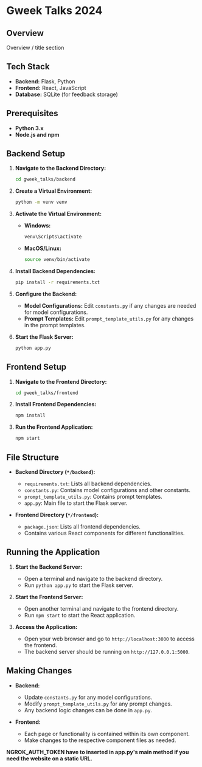 # Gweek Talks 2024

## Overview
Overview / title section

## Tech Stack
- **Backend:** Flask, Python
- **Frontend:** React, JavaScript
- **Database:** SQLite (for feedback storage)

## Prerequisites
- **Python 3.x**
- **Node.js and npm**

## Backend Setup

1. **Navigate to the Backend Directory:**
    ```bash
    cd gweek_talks/backend
    ```

2. **Create a Virtual Environment:**
    ```bash
    python -m venv venv
    ```

3. **Activate the Virtual Environment:**
    - **Windows:**
        ```bash
        venv\Scripts\activate
        ```
    - **MacOS/Linux:**
        ```bash
        source venv/bin/activate
        ```

4. **Install Backend Dependencies:**
    ```bash
    pip install -r requirements.txt
    ```

5. **Configure the Backend:**
    - **Model Configurations:** Edit `constants.py` if any changes are needed for model configurations.
    - **Prompt Templates:** Edit `prompt_template_utils.py` for any changes in the prompt templates.

6. **Start the Flask Server:**
    ```bash
    python app.py
    ```

## Frontend Setup

1. **Navigate to the Frontend Directory:**
    ```bash
    cd gweek_talks/frontend
    ```

2. **Install Frontend Dependencies:**
    ```bash
    npm install
    ```

3. **Run the Frontend Application:**
    ```bash
    npm start
    ```

## File Structure

- **Backend Directory (`*/backend`):**
    - `requirements.txt`: Lists all backend dependencies.
    - `constants.py`: Contains model configurations and other constants.
    - `prompt_template_utils.py`: Contains prompt templates.
    - `app.py`: Main file to start the Flask server.

- **Frontend Directory (`*/frontend`):**
    - `package.json`: Lists all frontend dependencies.
    - Contains various React components for different functionalities.

## Running the Application

1. **Start the Backend Server:**
    - Open a terminal and navigate to the backend directory.
    - Run `python app.py` to start the Flask server.

2. **Start the Frontend Server:**
    - Open another terminal and navigate to the frontend directory.
    - Run `npm start` to start the React application.

3. **Access the Application:**
    - Open your web browser and go to `http://localhost:3000` to access the frontend.
    - The backend server should be running on `http://127.0.0.1:5000`.

## Making Changes

- **Backend:**
    - Update `constants.py` for any model configurations.
    - Modify `prompt_template_utils.py` for any prompt changes.
    - Any backend logic changes can be done in `app.py`.

- **Frontend:**
    - Each page or functionality is contained within its own component.
    - Make changes to the respective component files as needed.








**NGROK_AUTH_TOKEN have to inserted in app.py's main method if you need the website on a static URL.**
